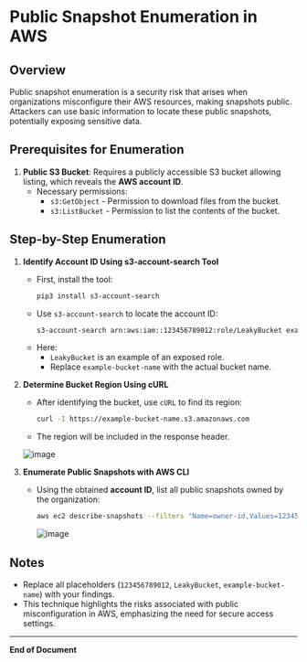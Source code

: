 # Public Snapshot Enumeration in AWS

## Overview
Public snapshot enumeration is a security risk that arises when organizations misconfigure their AWS resources, making snapshots public. Attackers can use basic information to locate these public snapshots, potentially exposing sensitive data.

## Prerequisites for Enumeration

1. **Public S3 Bucket**: Requires a publicly accessible S3 bucket allowing listing, which reveals the **AWS account ID**.
   - Necessary permissions:
     - `s3:GetObject` - Permission to download files from the bucket.
     - `s3:ListBucket` - Permission to list the contents of the bucket.

## Step-by-Step Enumeration

1. **Identify Account ID Using s3-account-search Tool**
   - First, install the tool:
     ```bash
     pip3 install s3-account-search
     ```
   - Use `s3-account-search` to locate the account ID:
     ```bash
     s3-account-search arn:aws:iam::123456789012:role/LeakyBucket example-bucket-name
     ```
   - Here:
     - `LeakyBucket` is an example of an exposed role.
     - Replace `example-bucket-name` with the actual bucket name.

2. **Determine Bucket Region Using cURL**
   - After identifying the bucket, use `cURL` to find its region:
     ```bash
     curl -I https://example-bucket-name.s3.amazonaws.com
     ```
   - The region will be included in the response header.
  
    ![image](https://github.com/user-attachments/assets/ee663b95-07e3-42d9-b7bf-70ca91a20a28)


3. **Enumerate Public Snapshots with AWS CLI**
   - Using the obtained **account ID**, list all public snapshots owned by the organization:
     ```bash
     aws ec2 describe-snapshots --filters "Name=owner-id,Values=123456789012" --owner-ids amazon
     ```

     ![image](https://github.com/user-attachments/assets/6f4f9503-1c83-495e-b5a7-6b5f883f2c64)


## Notes
- Replace all placeholders (`123456789012`, `LeakyBucket`, `example-bucket-name`) with your findings.
- This technique highlights the risks associated with public misconfiguration in AWS, emphasizing the need for secure access settings.

---

**End of Document**
